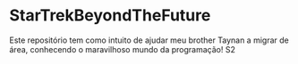 # StarTrekBeyondTheFuture
Este repositório tem como intuito de ajudar meu brother Taynan a migrar de área, conhecendo o maravilhoso mundo da programação! S2
